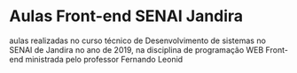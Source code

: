 # Aulas Front-end SENAI Jandira
aulas realizadas no curso técnico de Desenvolvimento de sistemas no SENAI de Jandira no ano de 2019, na disciplina de programação WEB Front-end ministrada pelo professor Fernando Leonid 